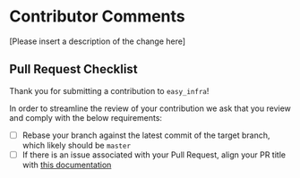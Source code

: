 # Contributor Comments
[Please insert a description of the change here]

## Pull Request Checklist
Thank you for submitting a contribution to `easy_infra`!

In order to streamline the review of your contribution we ask that you review and comply with the below requirements:
 - [ ] Rebase your branch against the latest commit of the target branch, which likely should be `master`
 - [ ] If there is an issue associated with your Pull Request, align your PR title with [this documentation](https://help.github.com/en/articles/closing-issues-using-keywords)

